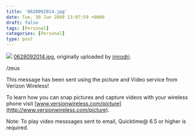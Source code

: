 ```yaml
---
title: '0628092014.jpg'
date: Tue, 30 Jun 2009 13:07:59 +0000
draft: false
tags: [Personal]
categories: [Personal]
type: post
---
```


[![](http://farm3.static.flickr.com/2510/3674516723_4142dfb04b.jpg)](http://www.flickr.com/photos/jmrodri/3674516723/ "photo sharing")
[0628092014.jpg](http://www.flickr.com/photos/jmrodri/3674516723/), originally uploaded by [jmrodri](http://www.flickr.com/people/jmrodri/).

/zeus

This message has been sent using the picture and Video service from Verizon Wireless!

To learn how you can snap pictures and capture videos with your wireless phone visit [www.versionwireless.com/picture](http://www.versionwireless.com/picture).

Note: To play video messsages sent to email, Quicktime@ 6.5 or higher is required.